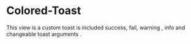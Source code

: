 # Colored-Toast
This view is a custom toast is included success, fail, warning , info and changeable toast arguments .
